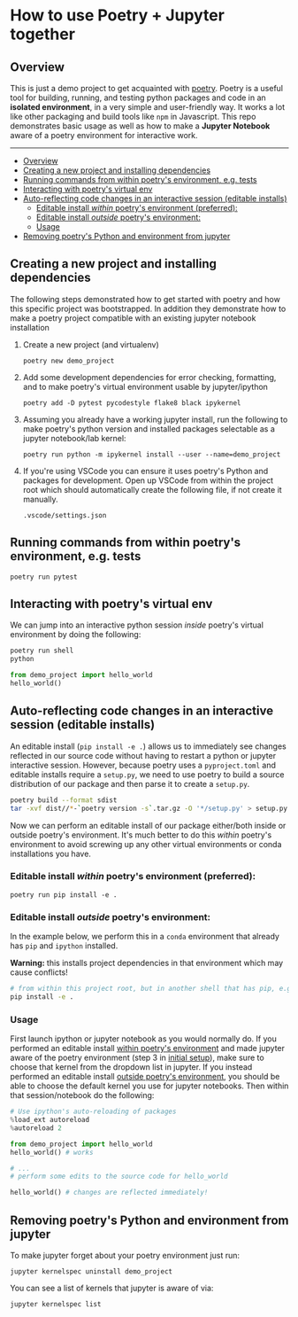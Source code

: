 # How to use Poetry + Jupyter together

## Overview

This is just a demo project to get acquainted with [poetry](https://python-poetry.org/docs/). Poetry is a useful tool for building, running, and testing python packages and code in an **isolated environment**, in a very simple and user-friendly way. It works a lot like other packaging and build tools like `npm` in Javascript. This repo demonstrates basic usage as well as how to make a **Jupyter Notebook** aware of a poetry environment for interactive work.

---

- [Overview](#overview)
- [Creating a new project and installing dependencies](#creating-a-new-project-and-installing-dependencies)
- [Running commands from within poetry's environment, e.g. tests](#running-commands-from-within-poetrys-environment-eg-tests)
- [Interacting with poetry's virtual env](#interacting-with-poetrys-virtual-env)
- [Auto-reflecting code changes in an interactive session (editable installs)](#auto-reflecting-code-changes-in-an-interactive-session-editable-installs)
  - [Editable install *within* poetry's environment (preferred):](#editable-install-within-poetrys-environment-preferred)
  - [Editable install *outside* poetry's environment:](#editable-install-outside-poetrys-environment)
  - [Usage](#usage)
- [Removing poetry's Python and environment from jupyter](#removing-poetrys-python-and-environment-from-jupyter)

## Creating a new project and installing dependencies

The following steps demonstrated how to get started with poetry and how this specific project was bootstrapped. In addition they demonstrate how to make a poetry project compatible with an existing jupyter notebook installation

1. Create a new project (and virtualenv)

    `poetry new demo_project`

2. Add some development dependencies for error checking, formatting, and to make poetry's virtual environment usable by jupyter/ipython

    `poetry add -D pytest pycodestyle flake8 black ipykernel`

3. Assuming you already have a working jupyter install, run the following to make poetry's python version and installed packages selectable as a jupyter notebook/lab kernel:

    `poetry run python -m ipykernel install --user --name=demo_project`

4. If you're using VSCode you can ensure it uses poetry's Python and packages for development. Open up VSCode from within the project root which should automatically create the following file, if not create it manually. 

    `.vscode/settings.json`

## Running commands from within poetry's environment, e.g. tests

`poetry run pytest`

## Interacting with poetry's virtual env

We can jump into an interactive python session *inside* poetry's virtual environment by doing the following:

```bash
poetry run shell
python
```

```python
from demo_project import hello_world
hello_world()
```

## Auto-reflecting code changes in an interactive session (editable installs)

An editable install (`pip install -e .`) allows us to immediately see changes reflected in our source code without having to restart a python or jupyter interactive session. However, because poetry uses a `pyproject.toml` and editable installs require a `setup.py`, we need to use poetry to build a source distribution of our package and then parse it to create a `setup.py`.

```bash
poetry build --format sdist
tar -xvf dist//*-`poetry version -s`.tar.gz -O '*/setup.py' > setup.py
```

Now we can perform an editable install of our package either/both inside or outside poetry's environment. It's much better to do this *within* poetry's environment to avoid screwing up any other virtual environments or conda installations you have.

### Editable install *within* poetry's environment (preferred):

`poetry run pip install -e .`

### Editable install *outside* poetry's environment:

In the example below, we perform this in a `conda` environment that already has `pip` and `ipython` installed.

**Warning:** this installs project dependencies in that environment which may cause conflicts!

```bash
# from within this project root, but in another shell that has pip, e.g. a conda env
pip install -e . 
```

### Usage

First launch ipython or jupyter notebook as you would normally do. If you performed an editable install [within poetry's environment](#editable-install-within-poetrys-environment) and made jupyter aware of the poetry environment (step 3 in [initial setup](#creating-a-new-project-and-installing-dependencies)), make sure to choose that kernel from the dropdown list in jupyter. If you instead performed an editable install [outside poetry's environment](#editable-install-outside-poetrys-environment), you should be able to choose the default kernel you use for jupyter notebooks. Then within that session/notebook do the following:

```python
# Use ipython's auto-reloading of packages
%load_ext autoreload
%autoreload 2

from demo_project import hello_world
hello_world() # works

# ... 
# perform some edits to the source code for hello_world

hello_world() # changes are reflected immediately!
```

## Removing poetry's Python and environment from jupyter

To make jupyter forget about your poetry environment just run:  

`jupyter kernelspec uninstall demo_project`

You can see a list of kernels that jupyter is aware of via:

`jupyter kernelspec list`

